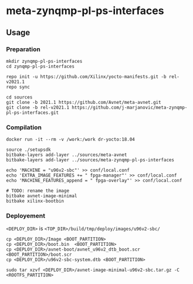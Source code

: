 # meta-zynqmp-pl-ps-interfaces

## Usage

### Preparation

```
mkdir zynqmp-pl-ps-interfaces
cd zynqmp-pl-ps-interfaces

repo init -u https://github.com/Xilinx/yocto-manifests.git -b rel-v2021.1
repo sync

cd sources
git clone -b 2021.1 https://github.com/Avnet/meta-avnet.git
git clone -b rel-v2021.1 https://github.com/j-marjanovic/meta-zynqmp-pl-ps-interfaces.git
```

### Compilation

```
docker run -it --rm -v /work:/work dr-yocto:18.04

source ./setupsdk
bitbake-layers add-layer ../sources/meta-avnet
bitbake-layers add-layer ../sources/meta-zynqmp-pl-ps-interfaces

echo 'MACHINE = "u96v2-sbc"' >> conf/local.conf
echo 'EXTRA_IMAGE_FEATURES += " fpga-manager"' >> conf/local.conf
echo 'MACHINE_FEATURES_append = " fpga-overlay"' >> conf/local.conf

# TODO: rename the image
bitbake avnet-image-minimal
bitbake xilinx-bootbin
```

### Deployement

`<DEPLOY_DIR>` is `<TOP_DIR>/build/tmp/deploy/images/u96v2-sbc/`

```
cp <DEPLOY_DIR>/Image <BOOT_PARTITION>
cp <DEPLOY_DIR>/boot.bin  <BOOT_PARTITION>
cp <DEPLOY_DIR>/avnet-boot/avnet_u96v2_dtb_boot.scr <BOOT_PARTITION>/boot.scr
cp <DEPLOY_DIR>/u96v2-sbc-system.dtb <BOOT_PARTITION>

sudo tar xzvf <DEPLOY_DIR>/avnet-image-minimal-u96v2-sbc.tar.gz -C <ROOTFS_PARTITION>
```

